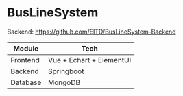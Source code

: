 # BusLineSystem

Backend: https://github.com/EITD/BusLineSystem-Backend

| Module      | Tech |
| ----------- | ----------- |
| Frontend     | Vue + Echart + ElementUI       |
| Backend   | Springboot       |
| Database  | MongoDB   |
